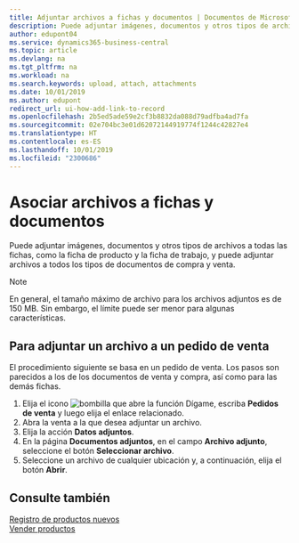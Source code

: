 ```yaml
---
title: Adjuntar archivos a fichas y documentos | Documentos de Microsoft
description: Puede adjuntar imágenes, documentos y otros tipos de archivos a todas las tarjetas y todo tipo de documentos de compra y venta.
author: edupont04
ms.service: dynamics365-business-central
ms.topic: article
ms.devlang: na
ms.tgt_pltfrm: na
ms.workload: na
ms.search.keywords: upload, attach, attachments
ms.date: 10/01/2019
ms.author: edupont
redirect_url: ui-how-add-link-to-record
ms.openlocfilehash: 2b5ed5ade59e2cf3b8832da088d79adfba4ad7fa
ms.sourcegitcommit: 02e704bc3e01d62072144919774f1244c42827e4
ms.translationtype: HT
ms.contentlocale: es-ES
ms.lasthandoff: 10/01/2019
ms.locfileid: "2300686"
---
```

# <a name="attaching-files-to-cards-and-documents"></a>Asociar archivos a fichas y documentos
Puede adjuntar imágenes, documentos y otros tipos de archivos a todas las fichas, como la ficha de producto y la ficha de trabajo, y puede adjuntar archivos a todos los tipos de documentos de compra y venta.

> [!Note]
> En general, el tamaño máximo de archivo para los archivos adjuntos es de 150 MB. Sin embargo, el límite puede ser menor para algunas características.

## <a name="to-attach-a-file-to-a-sales-order"></a>Para adjuntar un archivo a un pedido de venta
El procedimiento siguiente se basa en un pedido de venta. Los pasos son parecidos a los de los documentos de venta y compra, así como para las demás fichas.

1. Elija el icono ![bombilla que abre la función Dígame](media/ui-search/search_small.png "Dígame que desea hacer"), escriba **Pedidos de venta** y luego elija el enlace relacionado.
2. Abra la venta a la que desea adjuntar un archivo.
3. Elija la acción **Datos adjuntos**.
4. En la página **Documentos adjuntos**, en el campo **Archivo adjunto**, seleccione el botón **Seleccionar archivo**.
5. Seleccione un archivo de cualquier ubicación y, a continuación, elija el botón **Abrir**.

## <a name="see-also"></a>Consulte también
[Registro de productos nuevos](inventory-how-register-new-items.md)  
[Vender productos](sales-how-sell-products.md)
